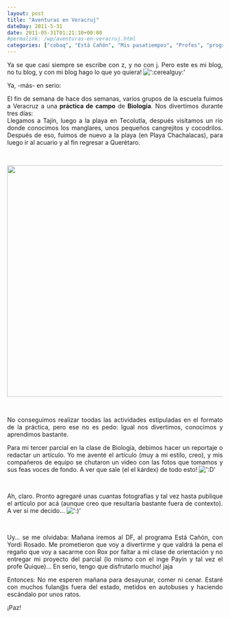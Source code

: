 ```yaml
---
layout: post
title: "Aventuras en Veracruj"
dateDay: 2011-5-31
date: 2011-05-31T01:21:10+00:00
#permalink: /wp/aventuras-en-veracruj.html
categories: ["cobaq", "Está Cañón", "Mis pasatiempos", "Profes", "programa", "Salir", "TV", "Yordi Rosado"]
---
```


<p style="text-align: justify;">Ya se que casi siempre se escribe con z, y no con j. Pero este es mi blog, no tu blog, y con mi blog hago lo que yo quiera!  <img src=&#39;http://blog.mautematico.com/wp-content/plugins/smilies-themer/kopete+memes/cerealguy.png&#39; alt=&#39;:cerealguy:&#39; class=&#39;wp-smiley&#39; /> </p>
<p style="text-align: justify;">Ya, -más- en serio:</p>
<p style="text-align: justify;">El fin de semana de hace dos semanas, varios grupos de la escuela fuimos a Veracruz a una<strong> práctica de campo</strong> de <strong>Biología</strong>. Nos divertimos durante tres días:<br />
Llegamos a Tajín, luego a la playa en Tecolutla, después visitamos un río donde conocimos los manglares, unos pequeños cangrejitos y cocodrilos. Después de eso, fuimos de nuevo a la playa (en Playa Chachalacas), para luego ir al acuario y al fin regresar a Querétaro.</p>
<p style="text-align: justify;">&nbsp;</p>
<p style="text-align: justify;"><a href="http://blog.mautematico.com/wp-content/uploads/2011/05/foto-playa-veracruz-biologia.jpg"><img class="aligncenter size-full wp-image-661" title="foto-playa-veracruz-biologia" src="http://blog.mautematico.com/wp-content/uploads/2011/05/foto-playa-veracruz-biologia.jpg" alt="" width="720" height="540" /></a></p>
<p style="text-align: justify;">&nbsp;</p>
<p style="text-align: justify;">No conseguimos realizar toodas las actividades estipuladas en el formato de la práctica, pero ese no es pedo: Igual nos divertimos, conocimos y aprendimos bastante.</p>
<p style="text-align: justify;">Para mi tercer parcial en la clase de Biología, debimos hacer un reportaje o redactar un artículo. Yo me aventé el artículo (muy a mi estilo, creo), y mis compañeros de equipo se chutaron un video con las fotos que tomamos y sus feas voces de fondo. A ver que sale (el el kárdex) de todo esto! <img src=&#39;http://blog.mautematico.com/wp-content/plugins/smilies-themer/kopete+memes/teeth.png&#39; alt=&#39;:D&#39; class=&#39;wp-smiley&#39; /> </p>
<p style="text-align: justify;">&nbsp;</p>
<p style="text-align: justify;">Ah, claro. Pronto agregaré unas cuantas fotografías y tal vez hasta publique el artículo por acá (aunque creo que resultaría bastante fuera de contexto). A ver si me decido&#8230; <img src=&#39;http://blog.mautematico.com/wp-content/plugins/smilies-themer/kopete+memes/smile.png&#39; alt=&#39;:)&#39; class=&#39;wp-smiley&#39; /> </p>
<p style="text-align: justify;">&nbsp;</p>
<p style="text-align: justify;">Uy&#8230; se me olvidaba: Mañana iremos al DF, al programa Está Cañón, con Yordi Rosado. Me prometieron que voy a divertirme y que valdrá la pena el regaño que voy a sacarme con Rox por faltar a mi clase de orientación y no entregar mi proyecto del parcial (lo mismo con el inge Payín y tal vez el profe Quique)&#8230; En serio, tengo que disfrutarlo mucho! jaja</p>
<p style="text-align: justify;">Entonces: No me esperen mañana para desayunar, comer ni cenar. Estaré con muchos fulan@s fuera del estado, metidos en autobuses y haciendo escándalo por unos ratos.</p>
<p style="text-align: justify;">¡Paz!</p>
